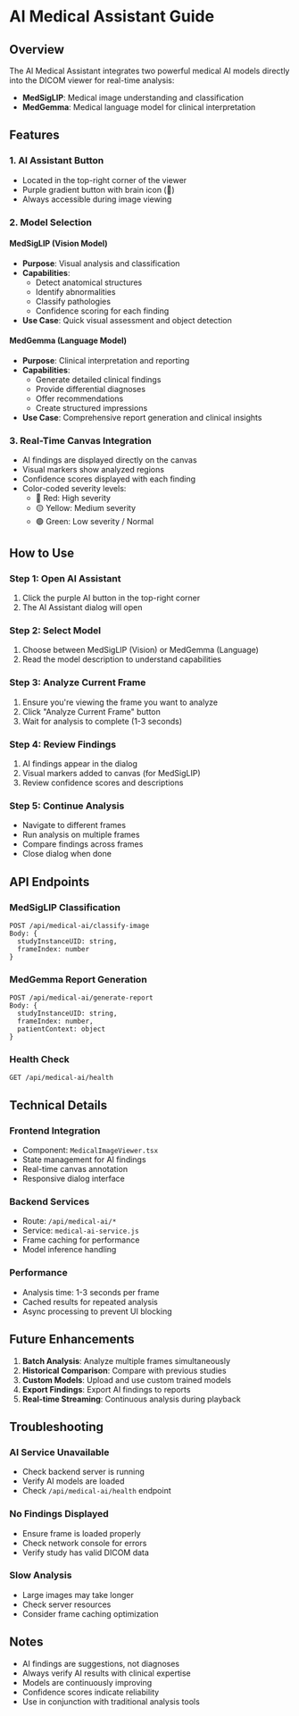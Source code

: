 # AI Medical Assistant Guide

## Overview
The AI Medical Assistant integrates two powerful medical AI models directly into the DICOM viewer for real-time analysis:

- **MedSigLIP**: Medical image understanding and classification
- **MedGemma**: Medical language model for clinical interpretation

## Features

### 1. AI Assistant Button
- Located in the top-right corner of the viewer
- Purple gradient button with brain icon (🧠)
- Always accessible during image viewing

### 2. Model Selection

#### MedSigLIP (Vision Model)
- **Purpose**: Visual analysis and classification
- **Capabilities**:
  - Detect anatomical structures
  - Identify abnormalities
  - Classify pathologies
  - Confidence scoring for each finding
- **Use Case**: Quick visual assessment and object detection

#### MedGemma (Language Model)
- **Purpose**: Clinical interpretation and reporting
- **Capabilities**:
  - Generate detailed clinical findings
  - Provide differential diagnoses
  - Offer recommendations
  - Create structured impressions
- **Use Case**: Comprehensive report generation and clinical insights

### 3. Real-Time Canvas Integration
- AI findings are displayed directly on the canvas
- Visual markers show analyzed regions
- Confidence scores displayed with each finding
- Color-coded severity levels:
  - 🔴 Red: High severity
  - 🟡 Yellow: Medium severity
  - 🟢 Green: Low severity / Normal

## How to Use

### Step 1: Open AI Assistant
1. Click the purple AI button in the top-right corner
2. The AI Assistant dialog will open

### Step 2: Select Model
1. Choose between MedSigLIP (Vision) or MedGemma (Language)
2. Read the model description to understand capabilities

### Step 3: Analyze Current Frame
1. Ensure you're viewing the frame you want to analyze
2. Click "Analyze Current Frame" button
3. Wait for analysis to complete (1-3 seconds)

### Step 4: Review Findings
1. AI findings appear in the dialog
2. Visual markers added to canvas (for MedSigLIP)
3. Review confidence scores and descriptions

### Step 5: Continue Analysis
- Navigate to different frames
- Run analysis on multiple frames
- Compare findings across frames
- Close dialog when done

## API Endpoints

### MedSigLIP Classification
```
POST /api/medical-ai/classify-image
Body: {
  studyInstanceUID: string,
  frameIndex: number
}
```

### MedGemma Report Generation
```
POST /api/medical-ai/generate-report
Body: {
  studyInstanceUID: string,
  frameIndex: number,
  patientContext: object
}
```

### Health Check
```
GET /api/medical-ai/health
```

## Technical Details

### Frontend Integration
- Component: `MedicalImageViewer.tsx`
- State management for AI findings
- Real-time canvas annotation
- Responsive dialog interface

### Backend Services
- Route: `/api/medical-ai/*`
- Service: `medical-ai-service.js`
- Frame caching for performance
- Model inference handling

### Performance
- Analysis time: 1-3 seconds per frame
- Cached results for repeated analysis
- Async processing to prevent UI blocking

## Future Enhancements

1. **Batch Analysis**: Analyze multiple frames simultaneously
2. **Historical Comparison**: Compare with previous studies
3. **Custom Models**: Upload and use custom trained models
4. **Export Findings**: Export AI findings to reports
5. **Real-time Streaming**: Continuous analysis during playback

## Troubleshooting

### AI Service Unavailable
- Check backend server is running
- Verify AI models are loaded
- Check `/api/medical-ai/health` endpoint

### No Findings Displayed
- Ensure frame is loaded properly
- Check network console for errors
- Verify study has valid DICOM data

### Slow Analysis
- Large images may take longer
- Check server resources
- Consider frame caching optimization

## Notes

- AI findings are suggestions, not diagnoses
- Always verify AI results with clinical expertise
- Models are continuously improving
- Confidence scores indicate reliability
- Use in conjunction with traditional analysis tools
